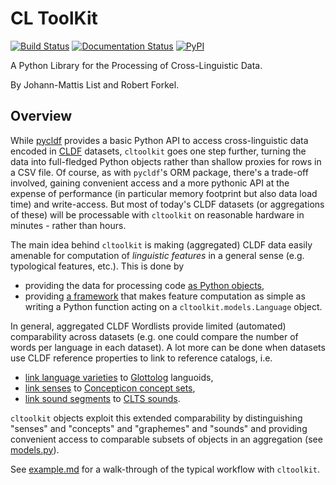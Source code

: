 # CL ToolKit

[![Build Status](https://github.com/cldf/cltoolkit/workflows/tests/badge.svg)](https://github.com/cldf/cltoolkit/actions?query=workflow%3Atests)
[![Documentation Status](https://readthedocs.org/projects/cltoolkit/badge/?version=latest)](https://cltoolkit.readthedocs.io/en/latest/?badge=latest)
[![PyPI](https://img.shields.io/pypi/v/cltoolkit.svg)](https://pypi.org/project/cltoolkit)

A Python Library for the Processing of Cross-Linguistic Data.

By Johann-Mattis List and Robert Forkel.

## Overview

While [pycldf](https://github.com/cldf/pycldf) provides a basic Python API to access cross-linguistic data 
encoded in [CLDF](https://cldf.clld.org) datasets,
`cltoolkit` goes one step further, turning the data into full-fledged Python objects rather than
shallow proxies for rows in a CSV file. Of course, as with `pycldf`'s ORM package, there's a trade-off
involved, gaining convenient access and a more pythonic API at the expense of performance (in particular 
memory footprint but also data load time) and write-access. But most of today's CLDF datasets (or aggregations 
of these) will be processable with `cltoolkit` on reasonable hardware in minutes - rather than hours.

The main idea behind `cltoolkit` is making (aggregated) CLDF data easily amenable for computation
of *linguistic features* in a general sense (e.g. typological features, etc.). This is done by
- providing the data for processing code [as Python objects](https://cltoolkit.readthedocs.io/en/latest/models.html),
- providing [a framework](https://cltoolkit.readthedocs.io/en/latest/features.html) that makes feature computation 
  as simple as writing a Python function acting on a `cltoolkit.models.Language` object.

In general, aggregated CLDF Wordlists provide limited (automated) comparability across datasets (e.g. one could
compare the number of words per language in each dataset). A lot more can be done when datasets use CLDF reference
properties to link to reference catalogs, i.e.
- [link language varieties](https://cldf.clld.org/v1.0/terms.rdf#glottocode) to [Glottolog](https://glottolog.org) languoids,
- [link senses](https://cldf.clld.org/v1.0/terms.rdf#concepticonReference) to [Concepticon concept sets](https://concepticon.clld.org/parameters),
- [link sound segments](https://cldf.clld.org/v1.0/terms.rdf#cltsReference) to [CLTS sounds](https://clts.clld.org/parameters).

`cltoolkit` objects exploit this extended comparability by distinguishing "senses" and "concepts" and "graphemes"
and "sounds" and providing convenient access to comparable subsets of objects in an aggregation 
(see [models.py](src/cltoolkit/models.py)).

See [example.md](example.md) for a walk-through of the typical workflow with `cltoolkit`.
